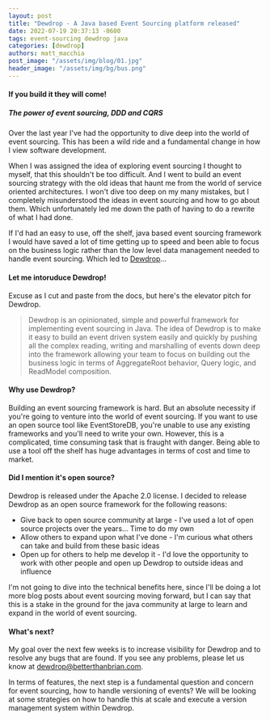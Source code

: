 ```yaml
---
layout: post
title: "Dewdrop - A Java based Event Sourcing platform released"
date: 2022-07-19 20:37:13 -0600
tags: event-sourcing dewdrop java
categories: [dewdrop]
authors: matt_macchia
post_image: "/assets/img/blog/01.jpg"
header_image: "/assets/img/bg/bus.png"
---
```


<h4>If you build it they will come! </h4> 
<h5>The power of event sourcing, DDD and CQRS</h5>
<p>Over the last year I've had the opportunity to dive deep into the world of event sourcing. This has been a wild ride and a fundamental change in how I view software development. </p>
<p>When I was assigned the idea of exploring event sourcing I thought to myself, that this shouldn't be too difficult. And I went to build an event sourcing strategy with the old ideas that haunt me from the world of service oriented architectures. I won't dive too deep on my many mistakes, but I completely misunderstood the ideas in event sourcing and how to go about them. Which unfortunately led me down the path of having to do a rewrite of what I had done. </p>
<p>If I'd had an easy to use, off the shelf, java based event sourcing framework I would have saved a lot of time getting up to speed and been able to focus on the business logic rather than the low level data management needed to handle event sourcing. Which led to <a href="https://dewdrop.events">Dewdrop</a>...</p> 
<h4>Let me intoruduce Dewdrop!</h4> 
<p>Excuse as I cut and paste from the docs, but here's the elevator pitch for Dewdrop. </p>
<blockquote class="blockquote single-quote">
  <p>Dewdrop is an opinionated, simple and powerful framework for implementing event sourcing in Java. The idea of Dewdrop is to make it easy to build an event driven system easily and quickly by pushing all the complex reading, writing and marshalling of events down deep into the framework allowing your team to focus on building out the business logic in terms of AggregateRoot behavior, Query logic, and ReadModel composition. </p>
</blockquote>
<h4>Why use Dewdrop?</h4>
<p>Building an event sourcing framework is hard. But an absolute necessity if you're going to venture into the world of event sourcing. If you want to use an open source tool like EventStoreDB, you're unable to use any existing frameworks and you'll need to write your own. However, this is a complicated, time consuming task that is fraught with danger. Being able to use a tool off the shelf has huge advantages in terms of cost and time to market.</p>

<h4>Did I mention it's open source?</h4>
<p>Dewdrop is released under the Apache 2.0 license. I decided to release Dewdrop as an open source framework for the following reasons:
  <ul>
    <li>Give back to open source community at large - I've used a lot of open source projects over the years... Time to do my own</li>
    <li>Allow others to expand upon what I've done - I'm curious what others can take and build from these basic ideas</li>
    <li>Open up for others to help me develop it - I'd love the opportunity to work with other people and open up Dewdrop to outside ideas and influence</li>
  </ul>
</p>

<p>I'm not going to dive into the technical benefits here, since I'll be doing a lot more blog posts about event sourcing moving forward, but I can say that this is a stake in the ground for the java community at large to learn and expand in the world of event sourcing. </p>

<h4>What's next?</h4>
<p>My goal over the next few weeks is to increase visibility for Dewdrop and to resolve any bugs that are found. If you see any problems, please let us know at <a href="mailto:dewdrop@betterthanbrian.com">dewdrop@betterthanbrian.com</a>.</p>
<p>In terms of features, the next step is a fundamental question and concern for event sourcing, how to handle versioning of events? We will be looking at some strategies on how to handle this at scale and execute a version management system within Dewdrop.</p>